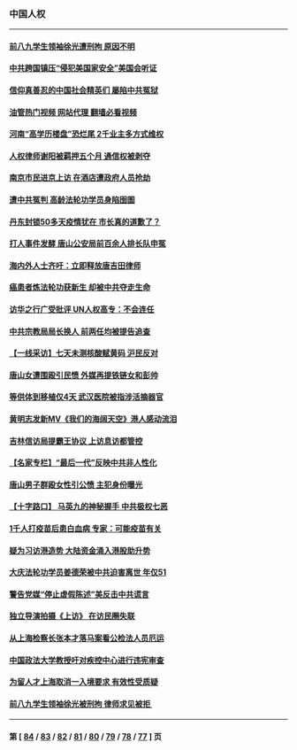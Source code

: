 ### 中国人权
---
#### [前八九学生领袖徐光遭刑拘 原因不明](../../pages/ncid278/n13760496.md?06161245) 
#### [中共跨国镇压“侵犯美国家安全”美国会听证](../../pages/ncid278/n13760406.md?06161245) 
#### [信仰真善忍的中国社会精英们 屡陷中共冤狱](../../pages/ncid278/n13760120.md?06161245) 
#### [油管热门视频 网站代理 翻墙必看视频](http://209.222.30.114:81/youtube.html?06161245)
#### [河南“高学历楼盘”恐烂尾 2千业主多方式维权](../../pages/ncid278/n13760221.md?06161245) 
#### [人权律师谢阳被羁押五个月 通信权被剥夺](../../pages/ncid278/n13760220.md?06161245) 
#### [南京市民进京上访 在酒店遭政府人员抢劫](../../pages/ncid278/n13760041.md?06161245) 
#### [遭中共冤判 高龄法轮功学员身陷囹圄](../../pages/ncid278/n13759378.md?06161245) 
#### [丹东封锁50多天疫情犹在 市长真的道歉了？](../../pages/ncid278/n13759552.md?06161245) 
#### [打人事件发酵 唐山公安局前百余人排长队申冤](../../pages/ncid278/n13759336.md?06161245) 
#### [海内外人士齐吁：立即释放唐吉田律师](../../pages/ncid278/n13759126.md?06161245) 
#### [癌患者炼法轮功获新生 却被中共夺走生命](../../pages/ncid278/n13758724.md?06161245) 
#### [访华之行广受批评 UN人权高专：不会连任](../../pages/ncid278/n13758655.md?06161245) 
#### [中共宗教局局长换人 前两任均被提告追查](../../pages/ncid278/n13758592.md?06161245) 
#### [【一线采访】七天未测核酸赋黄码 沪民反对](../../pages/ncid278/n13758088.md?06161245) 
#### [唐山女遭围殴引民愤 外媒再提铁链女和彭帅](../../pages/ncid278/n13758095.md?06161245) 
#### [等供体到移植仅4天 武汉医院被指涉活摘器官](../../pages/ncid278/n13758039.md?06161245) 
#### [黄明志发新MV《我们的海阔天空》港人感动流泪](../../pages/ncid278/n13757350.md?06161245) 
#### [吉林信访局提霸王协议 上访息访都管控](../../pages/ncid278/n13757307.md?06161245) 
#### [【名家专栏】“最后一代”反映中共非人性化](../../pages/ncid278/n13756676.md?06161245) 
#### [唐山男子群殴女性引公愤 主犯身份曝光](../../pages/ncid278/n13757180.md?06161245) 
#### [【十字路口】 马英九的神秘握手 中共极权七恶](../../pages/ncid278/n13756688.md?06161245) 
#### [1千人打疫苗后患白血病 专家：可能疫苗有关](../../pages/ncid278/n13755932.md?06161245) 
#### [疑为习访港造势 大陆资金涌入港股助升势](../../pages/ncid278/n13756127.md?06161245) 
#### [大庆法轮功学员姜德荣被中共迫害离世 年仅51](../../pages/ncid278/n13755805.md?06161245) 
#### [警告党媒“停止虚假陈述”美反击中共谎言](../../pages/ncid278/n13755809.md?06161245) 
#### [独立导演拍摄《上访》 在访民圈失联](../../pages/ncid278/n13755221.md?06161245) 
#### [从上海检察长张本才落马案看公检法人员厄运](../../pages/ncid278/n13755011.md?06161245) 
#### [中国政法大学教授吁对疾控中心进行违宪审查](../../pages/ncid278/n13755348.md?06161245) 
#### [为留人才上海取消一入境要求 有效性受质疑](../../pages/ncid278/n13755114.md?06161245) 
#### [前八九学生领袖徐光被刑拘 律师求见被拒 ](../../pages/ncid278/n13755014.md?06161245) 

---
#### 第 [ [84](./84.md?06161245) / [83](./83.md?06161245) / [82](./82.md?06161245) / [81](./81.md?06161245) / [80](./80.md?06161245) / [79](./79.md?06161245) / [78](./78.md?06161245) / [77](./77.md?06161245) ] 页
